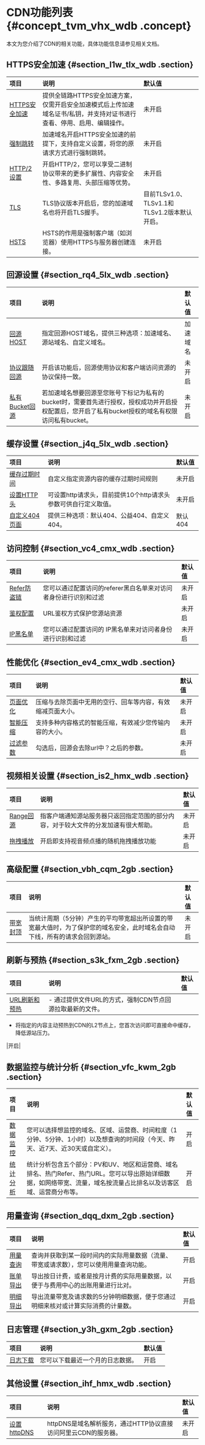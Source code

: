 # CDN功能列表 {#concept_tvm_vhx_wdb .concept}

本文为您介绍了CDN的相关功能，具体功能信息请参见相关文档。

## HTTPS安全加速 {#section_l1w_tlx_wdb .section}

|项目|说明|默认值|
|:-|:-|:--|
|[HTTPS安全加速](intl.zh-CN/用户指南/域名管理/HTTPS安全加速/HTTPS安全加速设置.md#)|提供全链路HTTPS安全加速方案，仅需开启安全加速模式后上传加速域名证书/私钥，并支持对证书进行查看、停用、启用、编辑操作。|未开启|
|[强制跳转](intl.zh-CN/用户指南/域名管理/HTTPS安全加速/强制跳转.md#)|加速域名开启HTTPS安全加速的前提下，支持自定义设置，将您的原请求方式进行强制跳转。|未开启|
|[HTTP/2设置](intl.zh-CN/用户指南/域名管理/HTTPS安全加速/HTTP__2.md#)|开启HTTP/2，您可以享受二进制协议带来的更多扩展性、内容安全性、多路复用、头部压缩等优势。|未开启|
|[TLS](intl.zh-CN/用户指南/域名管理/HTTPS安全加速/TLS.md#)|TLS协议版本开启后，您的加速域名也将开启TLS握手。|目前TLSv1.0、TLSv1.1和TLSv1.2版本默认开启。|
|[HSTS](intl.zh-CN/用户指南/域名管理/HTTPS安全加速/HSTS.md#)|HSTS的作用是强制客户端（如浏览器）使用HTTPS与服务器创建连接。|未开启|

## 回源设置 {#section_rq4_5lx_wdb .section}

|项目|说明|默认值|
|:-|:-|:--|
|[回源HOST](intl.zh-CN/用户指南/域名管理/内容回源设置/设置回源HOST.md#)|指定回源HOST域名，提供三种选项：加速域名、源站域名、自定义域名。|加速域名|
|[协议跟随回源](intl.zh-CN/用户指南/域名管理/内容回源设置/协议跟随回源.md#)|开启该功能后，回源使用协议和客户端访问资源的协议保持一致。|未开启|
|[私有Bucket回源](intl.zh-CN/用户指南/域名管理/内容回源设置/私有bucket回源授权.md#)|若加速域名想要回源至您账号下标记为私有的bucket时，需要首先进行授权，授权成功并开启授权配置后，您开启了私有bucket授权的域名有权限访问私有bucket。|未开启|

## 缓存设置 {#section_j4q_5lx_wdb .section}

|项目|说明|默认值|
|:-|:-|:--|
|[缓存过期时间](intl.zh-CN/用户指南/域名管理/节点缓存设置/缓存配置.md#)|自定义指定资源内容的缓存过期时间规则|未开启|
|[设置HTTP头](intl.zh-CN/用户指南/域名管理/节点缓存设置/设置HTTP响应头.md#)|可设置http请求头，目前提供10个http请求头参数可供自行定义取值。|未开启|
|[自定义404页面](intl.zh-CN/用户指南/域名管理/节点缓存设置/自定义错误页面.md#)|提供三种选项：默认404、公益404、自定义404。|默认404|

## 访问控制 {#section_vc4_cmx_wdb .section}

|项目|说明|默认值|
|:-|:-|:--|
|[Refer防盗链](intl.zh-CN/用户指南/域名管理/访问控制设置/配置防盗链.md#)|您可以通过配置访问的referer黑白名单来对访问者身份进行识别和过滤|未开启|
|[鉴权配置](intl.zh-CN/用户指南/域名管理/访问控制设置/配置URL鉴权.md#)|URL鉴权方式保护您源站资源|未开启|
|[IP黑名单](intl.zh-CN/用户指南/域名管理/访问控制设置/配置IP黑__白名单.md#)|您可以通过配置访问的 IP黑名单来对访问者身份进行识别和过滤|未开启|

## 性能优化 {#section_ev4_cmx_wdb .section}

|项目|说明|默认值|
|:-|:-|:--|
|[页面优化](intl.zh-CN/用户指南/域名管理/性能优化设置/页面优化.md#)|压缩与去除页面中无用的空行、回车等内容，有效缩减页面大小。|未开启|
|[智能压缩](intl.zh-CN/用户指南/域名管理/性能优化设置/智能压缩.md#)|支持多种内容格式的智能压缩，有效减少您传输内容的大小。|未开启|
|[过滤参数](intl.zh-CN/用户指南/域名管理/性能优化设置/过滤参数.md#)|勾选后，回源会去除url中？之后的参数。|未开启|

## 视频相关设置 {#section_is2_hmx_wdb .section}

|项目|说明|默认值|
|:-|:-|:--|
|[Range回源](intl.zh-CN/用户指南/域名管理/视频相关配置/Range回源.md#)|指客户端通知源站服务器只返回指定范围的部分内容，对于较大文件的分发加速有很大帮助。|未开启|
|[拖拽播放](intl.zh-CN/用户指南/域名管理/视频相关配置/拖拽播放.md#)|开启即支持视音频点播的随机拖拽播放功能|未开启|

## 高级配置 {#section_vbh_cqm_2gb .section}

|项目|说明|默认值|
|:-|:-|:--|
|[带宽封顶](intl.zh-CN/用户指南/域名管理/高级设置/带宽封顶.md#)|当统计周期（5分钟）产生的平均带宽超出所设置的带宽最大值时，为了保护您的域名安全，此时域名会自动下线，所有的请求会回到源站。|未开启|

## 刷新与预热 {#section_s3k_fxm_2gb .section}

|项目|说明|默认值|
|:-|:-|:--|
|[URL刷新和预热](intl.zh-CN/用户指南/刷新预热.md#)| -   通过提供文件URL的方式，强制CDN节点回源拉取最新的文件。
-   将指定的内容主动预热到CDN的L2节点上，您首次访问即可直接命中缓存，降低源站压力。

 |开启|

## 数据监控与统计分析 {#section_vfc_kwm_2gb .section}

|项目|说明|默认值|
|:-|:-|:--|
|[数据监控](intl.zh-CN/用户指南/数据监控.md#)|您可以选择想监控的域名、区域、运营商、时间粒度（1分钟、5分钟、1小时）以及想查询的时间段（今天、昨天、近7天、近30天或自定义）。|开启|
|[统计分析](intl.zh-CN/用户指南/统计分析.md#)|统计分析包含五个部分：PV和UV、地区和运营商、域名排名、热门Refer、热门URL。您可以导出原始详细数据，如网络带宽、流量，域名按流量占比排名以及访客区域、运营商分布等。|开启|

## 用量查询 {#section_dqq_dxm_2gb .section}

|项目|说明|默认值|
|:-|:-|:--|
|[用量查询](intl.zh-CN/用户指南/用量查询/用量查询.md#)|查询并获取到某一段时间内的实际用量数据（流量、带宽或请求数），您可以使用用量查询功能。|开启|
|[账单导出](intl.zh-CN/用户指南/用量查询/账单导出.md#)|导出按日计费，或者是按月计费的实际用量数据，以便于与费用中心的出账用量进行比对。|开启|
|[明细导出](intl.zh-CN/用户指南/用量查询/明细导出.md#)|导出流量带宽及请求数的5分钟明细数据，便于您通过明细来核对或计算实际消费的计量数。|开启|

## 日志管理 {#section_y3h_gxm_2gb .section}

|项目|说明|默认值|
|:-|:-|:--|
|[日志下载](intl.zh-CN/用户指南/日志管理/日志下载.md#)|您可以下载最近一个月的日志数据。|开启|

## 其他设置 {#section_ihf_hmx_wdb .section}

|项目|说明|默认值|
|:-|:-|:--|
|[设置httpDNS](intl.zh-CN/用户指南/设置httpDNS.md#)|httpDNS是域名解析服务，通过HTTP协议直接访问阿里云CDN的服务器。|未开启|

